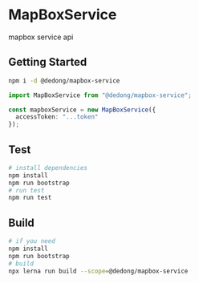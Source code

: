 # MapBoxService

mapbox service api

## Getting Started

```sh
npm i -d @dedong/mapbox-service
```

```ts
import MapBoxService from "@dedong/mapbox-service";

const mapboxService = new MapBoxService({
  accessToken: "...token"
});
```

## Test

```sh
# install dependencies
npm install
npm run bootstrap
# run test
npm run test
```

## Build

```sh
# if you need
npm install
npm run bootstrap
# build
npx lerna run build --scope=@dedong/mapbox-service
```